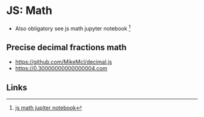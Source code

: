# JS: Math

- Also obligatory see js math jupyter notebook [^j]

## Precise decimal fractions math

- https://github.com/MikeMcl/decimal.js
- https://0.30000000000000004.com

## Links

[^j]: [js math jupiter notebook](https://github.com/d9k/d9k-jupyter/blob/main/js-math.ipynb)
